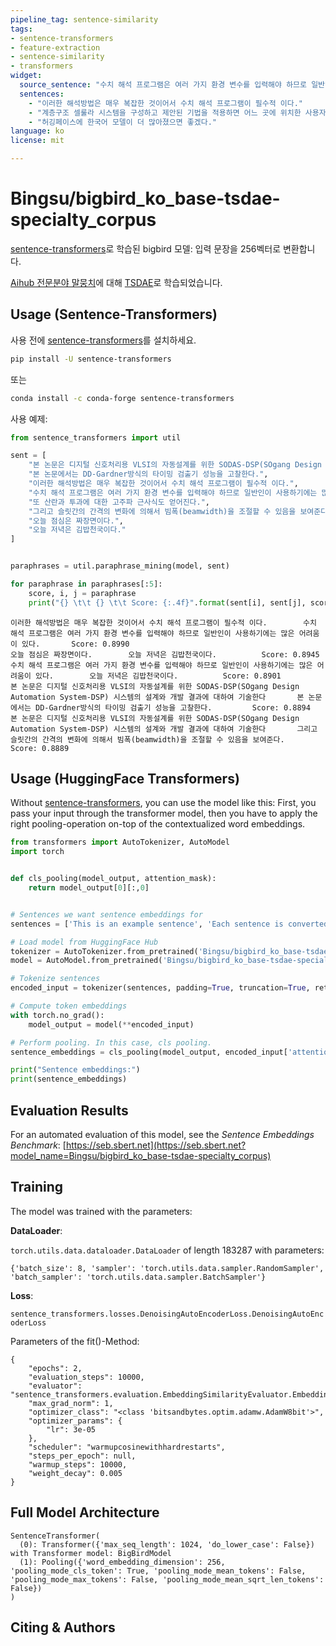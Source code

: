```yaml
---
pipeline_tag: sentence-similarity
tags:
- sentence-transformers
- feature-extraction
- sentence-similarity
- transformers
widget:
  source_sentence: "수치 해석 프로그램은 여러 가지 환경 변수를 입력해야 하므로 일반인이 사용하기에는 많은 어려움이 있다."
  sentences:
    - "이러한 해석방법은 매우 복잡한 것이어서 수치 해석 프로그램이 필수적 이다."
    - "계층구조 셀룰라 시스템을 구성하고 제안된 기법을 적용하면 어느 곳에 위치한 사용자에게나 양질의 서비스를 효율적으로 제공할 수 있음을 확인하였다."
    - "허깅페이스에 한국어 모델이 더 많아졌으면 좋겠다."
language: ko
license: mit

---
```


# Bingsu/bigbird_ko_base-tsdae-specialty_corpus

[sentence-transformers](https://www.SBERT.net)로 학습된 bigbird 모델: 입력 문장을 256벡터로 변환합니다.

[Aihub 전문분야 말뭉치](https://aihub.or.kr/aihubdata/data/view.do?currMenu=115&topMenu=100&aihubDataSe=realm&dataSetSn=110)에 대해
[TSDAE](https://www.sbert.net/examples/unsupervised_learning/TSDAE/README.html)로 학습되었습니다.

<!--- Describe your model here -->

## Usage (Sentence-Transformers)

사용 전에 [sentence-transformers](https://www.SBERT.net)를 설치하세요.

```sh
pip install -U sentence-transformers
```
또는
```sh
conda install -c conda-forge sentence-transformers
```

사용 예제:

```python
from sentence_transformers import util

sent = [
    "본 논문은 디지털 신호처리용 VLSI의 자동설계를 위한 SODAS-DSP(SOgang Design Automation System-DSP) 시스템의 설계와 개발 결과에 대하여 기술한다",
    "본 논문에서는 DD-Gardner방식의 타이밍 검출기 성능을 고찰한다.",
    "이러한 해석방법은 매우 복잡한 것이어서 수치 해석 프로그램이 필수적 이다.",
    "수치 해석 프로그램은 여러 가지 환경 변수를 입력해야 하므로 일반인이 사용하기에는 많은 어려움이 있다.",
    "또 산란과 투과에 대한 고주파 근사식도 얻어진다.",
    "그리고 슬릿간의 간격의 변화에 의해서 빔폭(beamwidth)을 조절할 수 있음을 보여준다.",
    "오늘 점심은 짜장면이다.",
    "오늘 저녁은 김밥천국이다."
]


paraphrases = util.paraphrase_mining(model, sent)

for paraphrase in paraphrases[:5]:
    score, i, j = paraphrase
    print("{} \t\t {} \t\t Score: {:.4f}".format(sent[i], sent[j], score))
```
```
이러한 해석방법은 매우 복잡한 것이어서 수치 해석 프로그램이 필수적 이다. 		 수치 해석 프로그램은 여러 가지 환경 변수를 입력해야 하므로 일반인이 사용하기에는 많은 어려움이 있다. 		 Score: 0.8990
오늘 점심은 짜장면이다. 		 오늘 저녁은 김밥천국이다. 		 Score: 0.8945
수치 해석 프로그램은 여러 가지 환경 변수를 입력해야 하므로 일반인이 사용하기에는 많은 어려움이 있다. 		 오늘 저녁은 김밥천국이다. 		 Score: 0.8901
본 논문은 디지털 신호처리용 VLSI의 자동설계를 위한 SODAS-DSP(SOgang Design Automation System-DSP) 시스템의 설계와 개발 결과에 대하여 기술한다 		 본 논문에서는 DD-Gardner방식의 타이밍 검출기 성능을 고찰한다. 		 Score: 0.8894
본 논문은 디지털 신호처리용 VLSI의 자동설계를 위한 SODAS-DSP(SOgang Design Automation System-DSP) 시스템의 설계와 개발 결과에 대하여 기술한다 		 그리고 슬릿간의 간격의 변화에 의해서 빔폭(beamwidth)을 조절할 수 있음을 보여준다. 		 Score: 0.8889
```




## Usage (HuggingFace Transformers)
Without [sentence-transformers](https://www.SBERT.net), you can use the model like this: First, you pass your input through the transformer model, then you have to apply the right pooling-operation on-top of the contextualized word embeddings.

```python
from transformers import AutoTokenizer, AutoModel
import torch


def cls_pooling(model_output, attention_mask):
    return model_output[0][:,0]


# Sentences we want sentence embeddings for
sentences = ['This is an example sentence', 'Each sentence is converted']

# Load model from HuggingFace Hub
tokenizer = AutoTokenizer.from_pretrained('Bingsu/bigbird_ko_base-tsdae-specialty_corpus')
model = AutoModel.from_pretrained('Bingsu/bigbird_ko_base-tsdae-specialty_corpus')

# Tokenize sentences
encoded_input = tokenizer(sentences, padding=True, truncation=True, return_tensors='pt')

# Compute token embeddings
with torch.no_grad():
    model_output = model(**encoded_input)

# Perform pooling. In this case, cls pooling.
sentence_embeddings = cls_pooling(model_output, encoded_input['attention_mask'])

print("Sentence embeddings:")
print(sentence_embeddings)
```



## Evaluation Results

<!--- Describe how your model was evaluated -->

For an automated evaluation of this model, see the *Sentence Embeddings Benchmark*: [https://seb.sbert.net](https://seb.sbert.net?model_name=Bingsu/bigbird_ko_base-tsdae-specialty_corpus)


## Training
The model was trained with the parameters:

**DataLoader**:

`torch.utils.data.dataloader.DataLoader` of length 183287 with parameters:
```
{'batch_size': 8, 'sampler': 'torch.utils.data.sampler.RandomSampler', 'batch_sampler': 'torch.utils.data.sampler.BatchSampler'}
```

**Loss**:

`sentence_transformers.losses.DenoisingAutoEncoderLoss.DenoisingAutoEncoderLoss` 

Parameters of the fit()-Method:
```
{
    "epochs": 2,
    "evaluation_steps": 10000,
    "evaluator": "sentence_transformers.evaluation.EmbeddingSimilarityEvaluator.EmbeddingSimilarityEvaluator",
    "max_grad_norm": 1,
    "optimizer_class": "<class 'bitsandbytes.optim.adamw.AdamW8bit'>",
    "optimizer_params": {
        "lr": 3e-05
    },
    "scheduler": "warmupcosinewithhardrestarts",
    "steps_per_epoch": null,
    "warmup_steps": 10000,
    "weight_decay": 0.005
}
```


## Full Model Architecture
```
SentenceTransformer(
  (0): Transformer({'max_seq_length': 1024, 'do_lower_case': False}) with Transformer model: BigBirdModel 
  (1): Pooling({'word_embedding_dimension': 256, 'pooling_mode_cls_token': True, 'pooling_mode_mean_tokens': False, 'pooling_mode_max_tokens': False, 'pooling_mode_mean_sqrt_len_tokens': False})
)
```

## Citing & Authors

<!--- Describe where people can find more information -->